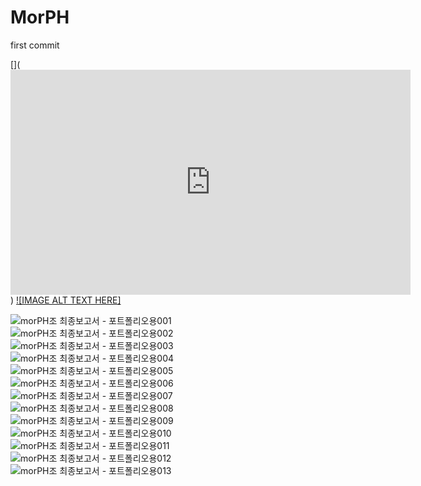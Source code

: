 # MorPH
first commit

[](<iframe width="640" height="360" src="https://youtu.be/M8TTXUFmvMU" frameborder="0" gesture="media" allowfullscreen=""></iframe>
)
[![IMAGE ALT TEXT HERE]](https://youtu.be/M8TTXUFmvMU)

![morPH조 최종보고서 - 포트폴리오용001](https://user-images.githubusercontent.com/50034678/109296311-71c15580-7873-11eb-9d38-ee03bbd7c64c.jpg)
![morPH조 최종보고서 - 포트폴리오용002](https://user-images.githubusercontent.com/50034678/109296313-71c15580-7873-11eb-9ee5-8f581c895747.jpg)
![morPH조 최종보고서 - 포트폴리오용003](https://user-images.githubusercontent.com/50034678/109296315-7259ec00-7873-11eb-8176-56dd9305ae39.jpg)
![morPH조 최종보고서 - 포트폴리오용004](https://user-images.githubusercontent.com/50034678/109296316-7259ec00-7873-11eb-9f60-e5c05405170a.jpg)
![morPH조 최종보고서 - 포트폴리오용005](https://user-images.githubusercontent.com/50034678/109296317-738b1900-7873-11eb-97e3-baa1e62809c9.jpg)
![morPH조 최종보고서 - 포트폴리오용006](https://user-images.githubusercontent.com/50034678/109296320-7423af80-7873-11eb-8c7e-d2960b01e27e.jpg)
![morPH조 최종보고서 - 포트폴리오용007](https://user-images.githubusercontent.com/50034678/109296323-74bc4600-7873-11eb-9616-34f869fd4243.jpg)
![morPH조 최종보고서 - 포트폴리오용008](https://user-images.githubusercontent.com/50034678/109296324-7554dc80-7873-11eb-8de4-747ef039522f.jpg)
![morPH조 최종보고서 - 포트폴리오용009](https://user-images.githubusercontent.com/50034678/109296325-7554dc80-7873-11eb-9331-099412a42161.jpg)
![morPH조 최종보고서 - 포트폴리오용010](https://user-images.githubusercontent.com/50034678/109296304-6e2dce80-7873-11eb-8f92-ae9b664bb993.jpg)
![morPH조 최종보고서 - 포트폴리오용011](https://user-images.githubusercontent.com/50034678/109296305-6f5efb80-7873-11eb-8c3b-a00b2909d002.jpg)
![morPH조 최종보고서 - 포트폴리오용012](https://user-images.githubusercontent.com/50034678/109296306-6f5efb80-7873-11eb-8eff-87756d7dc565.jpg)
![morPH조 최종보고서 - 포트폴리오용013](https://user-images.githubusercontent.com/50034678/109296308-70902880-7873-11eb-8206-e98b458e27df.jpg)
